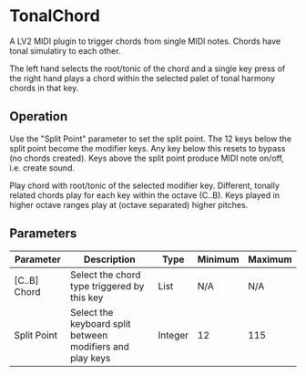 # TonalChord

A LV2 MIDI plugin to trigger chords from single MIDI notes. Chords have tonal simulatiry to each other.

The left hand selects the root/tonic of the chord and a single key press of the right hand plays a chord within the selected palet of tonal harmony chords in that key.

## Operation

Use the "Split Point" parameter to set the split point. The 12 keys below the split point become the modifier keys. Any key below this resets to bypass (no chords created). Keys above the split point produce MIDI note on/off, i.e. create sound.

Play chord with root/tonic of the selected modifier key. Different, tonally related chords play for each key within the octave (C..B). Keys played in higher octave ranges play at (octave separated) higher pitches.

## Parameters
Parameter | Description | Type | Minimum | Maximum
--------- | ----------- | ---- | ------- | -------
[C..B] Chord | Select the chord type triggered by this key | List | N/A | N/A
Split Point | Select the keyboard split between modifiers and play keys | Integer | 12 | 115
